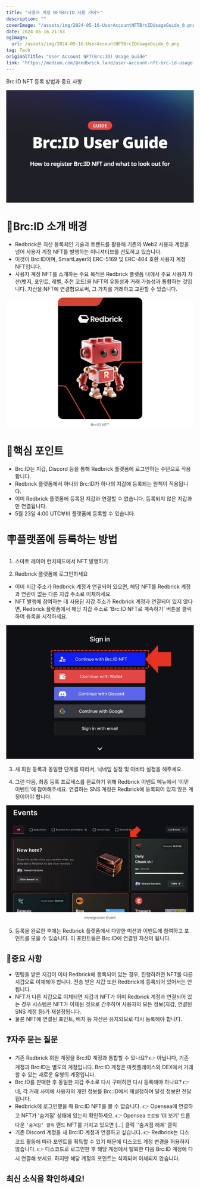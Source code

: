 ```yaml
---
title: "사용자 계정 NFTBrcID 사용 가이드"
description: ""
coverImage: "/assets/img/2024-05-16-UserAccountNFTBrcIDUsageGuide_0.png"
date: 2024-05-16 21:53
ogImage: 
  url: /assets/img/2024-05-16-UserAccountNFTBrcIDUsageGuide_0.png
tag: Tech
originalTitle: "User Account NFT(Brc:ID) Usage Guide"
link: "https://medium.com/@redbrick.land/user-account-nft-brc-id-usage-guide-13c0d25bd128"
---
```



Brc:ID NFT 등록 방법과 중요 사항

![이미지](/assets/img/2024-05-16-UserAccountNFTBrcIDUsageGuide_0.png)

# 🚀Brc:ID 소개 배경

- Redbrick은 최신 블록체인 기술과 트렌드를 활용해 기존의 Web2 사용자 계정을 넘어 사용자 계정 NFT를 발행하는 이니셔티브를 선도하고 있습니다.
- 이것이 Brc:ID이며, SmartLayer의 ERC-5169 및 ERC-404 호환 사용자 계정 NFT입니다.
- 사용자 계정 NFT를 소개하는 주요 목적은 Redbrick 플랫폼 내에서 주요 사용자 자산(뱃지, 포인트, 레벨, 추천 코드)을 NFT의 유동성과 거래 가능성과 통합하는 것입니다. 자산을 NFT에 연결함으로써, 그 가치를 거래하고 교환할 수 있습니다.

<div class="content-ad"></div>


![User Account NFT Usage Guide](/assets/img/2024-05-16-UserAccountNFTBrcIDUsageGuide_1.png)

# 📌핵심 포인트

- Brc:ID는 지갑, Discord 등을 통해 Redbrick 플랫폼에 로그인하는 수단으로 작용합니다.
- Redbrick 플랫폼에서 하나의 Brc:ID가 하나의 지갑에 등록되는 원칙이 적용됩니다.
- 이미 Redbrick 플랫폼에 등록된 지갑과 연결할 수 없습니다. 등록되지 않은 지갑과만 연결됩니다.
- 5월 23일 4:00 UTC부터 플랫폼에 등록할 수 있습니다.

# 🪧플랫폼에 등록하는 방법


<div class="content-ad"></div>

1. 스마트 레이어 런치패드에서 NFT 발행하기

2. Redbrick 플랫폼에 로그인하세요

- 이미 지갑 주소가 Redbrick 계정과 연결되어 있으면, 해당 NFT를 Redbrick 계정과 연관이 없는 다른 지갑 주소로 이체하세요.
- NFT 발행에 참여하는 데 사용된 지갑 주소가 Redbrick 계정과 연결되어 있지 않다면, Redbrick 플랫폼에서 해당 지갑 주소로 'Brc:ID NFT로 계속하기' 버튼을 클릭하여 등록을 시작하세요. 

![이미지](/assets/img/2024-05-16-UserAccountNFTBrcIDUsageGuide_2.png)

<div class="content-ad"></div>

3. 새 회원 등록과 동일한 단계를 따라서, 닉네임 설정 및 아바타 설정을 해주세요.

4. 그런 다음, 최종 등록 프로세스를 완료하기 위해 Redbrick 이벤트 메뉴에서 '이민 이벤트'에 참여해주세요. 연결하는 SNS 계정은 Redbrick에 등록되어 있지 않은 계정이어야 합니다.

![이미지](/assets/img/2024-05-16-UserAccountNFTBrcIDUsageGuide_3.png)

5. 등록을 완료한 후에는 Redbrick 플랫폼에서 다양한 미션과 이벤트에 참여하고 포인트를 모을 수 있습니다. 이 포인트들은 Brc:ID에 연결된 자산이 됩니다.

<div class="content-ad"></div>

## 🚨중요 사항

- 민팅을 받은 지갑이 이미 Redbrick에 등록되어 있는 경우, 진행하려면 NFT를 다른 지갑으로 이체해야 합니다. 전송 받은 지갑 또한 Redbrick에 등록되어 있어서는 안 됩니다.
- NFT가 다른 지갑으로 이체되면 지갑과 NFT가 이미 Redbrick 계정과 연결되어 있는 경우 시스템은 NFT가 이체된 것으로 간주하며 사용자의 모든 정보(지갑, 연결된 SNS 계정 등)가 재설정됩니다.
- 물론 NFT에 연결된 포인트, 배지 등 자산은 유지되므로 다시 등록해야 합니다.

## ❓자주 묻는 질문

- 기존 Redbrick 회원 계정을 Brc:ID 계정과 통합할 수 있나요?
👉 아닙니다, 기존 계정과 Brc:ID는 별도의 계정입니다. Brc:ID 계정은 마켓플레이스와 DEX에서 거래할 수 있는 새로운 유형의 계정입니다.
- Brc:ID를 판매한 후 동일한 지갑 주소로 다시 구매하면 다시 등록해야 하나요?
👉 네, 각 거래 사이에 사용자의 개인 정보를 Brc:ID에서 재설정하며 달성 정보만 전달됩니다.
- Redbrick에 로그인했을 때 Brc:ID NFT를 볼 수 없습니다.
👉 Opensea에 연결하고 NFT가 '숨겨짐' 상태에 있는지 확인하세요.
👉 Opensea `프로필` ‘더 보기’ 드롭다운 `‘숨겨짐’ 클릭` 랜드 NFT를 가지고 있으면 […] 클릭 `‘숨겨짐 해제’ 클릭
- 기존 Discord 계정을 새 Brc:ID 계정과 연결하고 싶습니다.
👉 Redbrick는 디스코드 활동에 따라 포인트를 획득할 수 있기 때문에 디스코드 계정 변경을 허용하지 않습니다.
👉 디스코드로 로그인한 후 해당 계정에서 탈퇴한 다음 Brc:ID 계정에 다시 연결해 보세요. 하지만 해당 계정의 포인트는 삭제되며 이체되지 않습니다.

<div class="content-ad"></div>

## 최신 소식을 확인하세요!